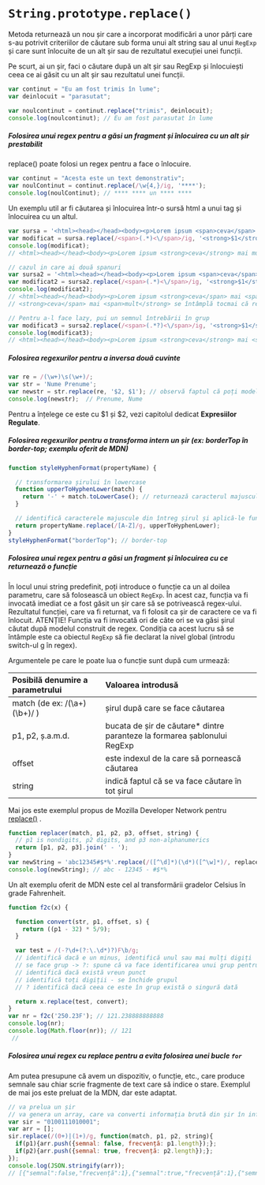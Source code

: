 # `String.prototype.replace()`

Metoda returnează un nou șir care a incorporat modificări a unor părți care s-au potrivit criteriilor de căutare sub forma unui alt string sau al unui `RegExp` și care sunt înlocuite de un alt șir sau de rezultatul execuției unei funcții.

Pe scurt, ai un șir, faci o căutare după un alt șir sau RegExp și înlocuiești ceea ce ai găsit cu un alt șir sau rezultatul unei funcții.

```js
var continut = "Eu am fost trimis în lume";
var deinlocuit = "parasutat";

var noulcontinut = continut.replace("trimis", deinlocuit);
console.log(noulcontinut); // Eu am fost parasutat în lume
```
##### Folosirea unui regex pentru a găsi un fragment și înlocuirea cu un alt șir prestabilit

replace() poate folosi un regex pentru a face o înlocuire.

```js
var continut = "Acesta este un text demonstrativ";
var noulContinut = continut.replace(/\w{4,}/ig, '****');
console.log(noulContinut); // **** **** un **** ****
```

Un exemplu util ar fi căutarea și înlocuirea într-o sursă html a unui tag și înlocuirea cu un altul.

```js
var sursa = '<html><head></head><body><p>Lorem ipsum <span>ceva</span> mai mult</p></body></html>';
var modificat = sursa.replace(/<span>(.*)<\/span>/ig, '<strong>$1</strong>');
console.log(modificat);
// <html><head></head><body><p>Lorem ipsum <strong>ceva</strong> mai mult</p></body></html>

// cazul in care ai două spanuri
var sursa2 = '<html><head></head><body><p>Lorem ipsum <span>ceva</span> mai <span>mult</span></p></body></html>';
var modificat2 = sursa2.replace(/<span>(.*)<\/span>/ig, '<strong>$1</strong>');
console.log(modificat2);
// <html><head></head><body><p>Lorem ipsum <strong>ceva</span> mai <span>mult</strong></p></body></html>
// <strong>ceva</span> mai <span>mult</strong> se întâmplă tocmai că regexul este greedy, adică pornește de la prima identificare și include până după ultima din șir

// Pentru a-l face lazy, pui un semnul întrebării în grup
var modificat3 = sursa2.replace(/<span>(.*?)<\/span>/ig, '<strong>$1</strong>');
console.log(modificat3);
// <html><head></head><body><p>Lorem ipsum <strong>ceva</strong> mai <strong>mult</strong></p></body></html>
```

##### Folosirea regexurilor pentru a inversa două cuvinte

```js
var re = /(\w+)\s(\w+)/;
var str = 'Nume Prenume';
var newstr = str.replace(re, '$2, $1'); // observă faptul că poți modela șirul creat (a fost pusă o virgulă)
console.log(newstr);  // Prenume, Nume
```

Pentru a înțelege ce este cu $1 și $2, vezi capitolul dedicat **Expresiilor Regulate**.

##### Folosirea regexurilor pentru a transforma intern un șir (ex: borderTop în border-top; exemplu oferit de MDN)

```js
function styleHyphenFormat(propertyName) {

  // transformarea șirului în lowercase
  function upperToHyphenLower(match) {
    return '-' + match.toLowerCase(); // returnează caracterul majuscul identificat cu o liniuță în față
  }

  // identifică caracterele majuscule din întreg șirul și aplică-le funcția de transformare
  return propertyName.replace(/[A-Z]/g, upperToHyphenLower);
}
styleHyphenFormat("borderTop"); // border-top
```

##### Folosirea unui regex pentru a găsi un fragment și înlocuirea cu ce returnează o funcție

În locul unui string predefinit, poți introduce o funcție ca un al doilea parametru, care să folosească un obiect `RegExp`.
În acest caz, funcția va fi invocată imediat ce a fost găsit un șir care să se potrivească regex-ului. Rezultatul funcției, care va fi returnat, va fi folosit ca șir de caractere ce va fi înlocuit. ATENȚIE! Funcția va fi invocată ori de câte ori se va găsi șirul căutat după modelul construit de regex. Condiția ca acest lucru să se întâmple este ca obiectul `RegExp` să fie declarat la nivel global (introdu switch-ul g în regex).

Argumentele pe care le poate lua o funcție sunt după cum urmează:

| Posibilă denumire a parametrului | Valoarea introdusă                     |
|:---------------------------------|:---------------------------------------|
| match (de ex: /(\a+)(\b+)/ )     | șirul după care se face căutarea       |
| p1, p2, ș.a.m.d.                 | bucata de șir de căutare* dintre paranteze la formarea șablonului RegExp|
| offset                           | este indexul de la care să pornească căutarea |
| string                           | indică faptul că se va face căutare în tot șirul |

Mai jos este exemplul propus de Mozilla Developer Network pentru  [replace()](https://developer.mozilla.org/en-US/docs/Web/JavaScript/Reference/Global_Objects/String/replace) .

```js
function replacer(match, p1, p2, p3, offset, string) {
  // p1 is nondigits, p2 digits, and p3 non-alphanumerics
  return [p1, p2, p3].join(' - ');
}
var newString = 'abc12345#$*%'.replace(/([^\d]*)(\d*)([^\w]*)/, replacer);
console.log(newString); // abc - 12345 - #$*%
```

Un alt exemplu oferit de MDN este cel al transformării gradelor Celsius în grade Fahrenheit.

```js
function f2c(x) {

  function convert(str, p1, offset, s) {
    return ((p1 - 32) * 5/9);
  }

  var test = /(-?\d+(?:\.\d*)?)F\b/g;
  // identifică dacă e un minus, identifică unul sau mai mulți digiți
  // se face grup -> ?: spune că va face identificarea unui grup pentru care nu se va face captură
  // identifică dacă există vreun punct
  // identifică toți digiții - se închide grupul
  // ? identifică dacă ceea ce este în grup există o singură dată

  return x.replace(test, convert);
}
var nr = f2c('250.23F'); // 121.238888888888
console.log(nr);
console.log(Math.floor(nr)); // 121
 //
```

##### Folosirea unui regex cu replace pentru a evita folosirea unei bucle `for`

Am putea presupune că avem un dispozitiv, o funcție, etc., care produce semnale sau chiar scrie fragmente de text care să indice o stare.
Exemplul de mai jos este preluat de la MDN, dar este adaptat.

```js
// va prelua un șir
// va genera un array, care va converti informația brută din șir în informație descrisă
var sir = "0100111010001";
var arr = [];
sir.replace(/(0+)|(1+)/g, function(match, p1, p2, string){
  if(p1){arr.push({semnal: false, frecvență: p1.length});};
  if(p2){arr.push({semnal: true, frecvență: p2.length});};
});
console.log(JSON.stringify(arr));
// [{"semnal":false,"frecvență":1},{"semnal":true,"frecvență":1},{"semnal":false,"frecvență":2},{"semnal":true,"frecvență":3},{"semnal":false,"frecvență":1},{"semnal":true,"frecvență":1},{"semnal":false,"frecvență":3},{"semnal":true,"frecvență":1}]
```
